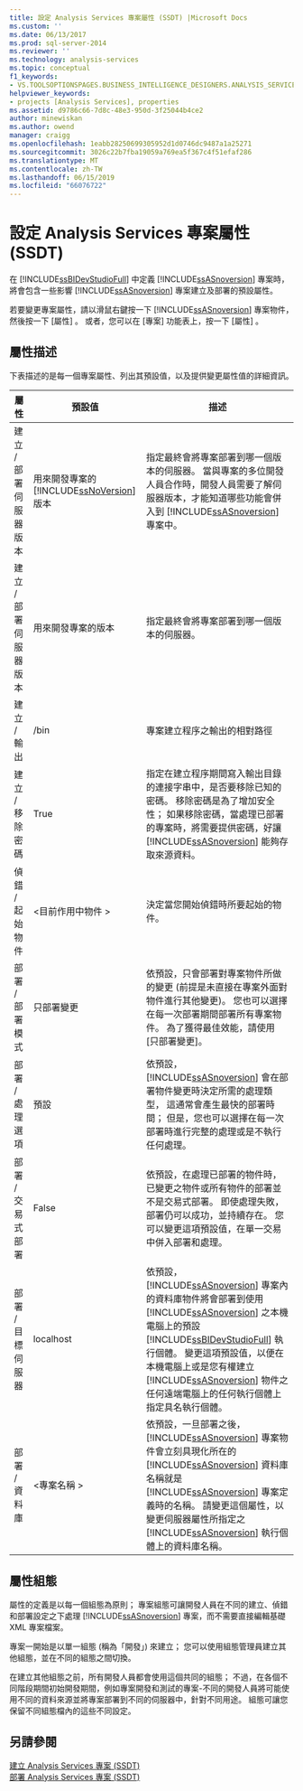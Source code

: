 ```yaml
---
title: 設定 Analysis Services 專案屬性 (SSDT) |Microsoft Docs
ms.custom: ''
ms.date: 06/13/2017
ms.prod: sql-server-2014
ms.reviewer: ''
ms.technology: analysis-services
ms.topic: conceptual
f1_keywords:
- VS.TOOLSOPTIONSPAGES.BUSINESS_INTELLIGENCE_DESIGNERS.ANALYSIS_SERVICES_DESIGNERS.GENERAL
helpviewer_keywords:
- projects [Analysis Services], properties
ms.assetid: d9786c66-7d8c-48e3-950d-3f25044b4ce2
author: minewiskan
ms.author: owend
manager: craigg
ms.openlocfilehash: 1eabb28250699305952d1d0746dc9487a1a25271
ms.sourcegitcommit: 3026c22b7fba19059a769ea5f367c4f51efaf286
ms.translationtype: MT
ms.contentlocale: zh-TW
ms.lasthandoff: 06/15/2019
ms.locfileid: "66076722"
---
```

# <a name="configure-analysis-services-project-properties-ssdt"></a>設定 Analysis Services 專案屬性 (SSDT)
  在 [!INCLUDE[ssBIDevStudioFull](../../includes/ssbidevstudiofull-md.md)] 中定義 [!INCLUDE[ssASnoversion](../../includes/ssasnoversion-md.md)] 專案時，將會包含一些影響 [!INCLUDE[ssASnoversion](../../includes/ssasnoversion-md.md)] 專案建立及部署的預設屬性。  
  
 若要變更專案屬性，請以滑鼠右鍵按一下 [!INCLUDE[ssASnoversion](../../includes/ssasnoversion-md.md)] 專案物件，然後按一下 [屬性]  。 或者，您可以在 [專案] 功能表上，按一下 [屬性]  。  
  
## <a name="property-description"></a>屬性描述  
 下表描述的是每一個專案屬性、列出其預設值，以及提供變更屬性值的詳細資訊。  
  
|屬性|預設值|描述|  
|--------------|---------------------|-----------------|  
|建立 / 部署伺服器版本|用來開發專案的 [!INCLUDE[ssNoVersion](../../includes/ssnoversion-md.md)] 版本|指定最終會將專案部署到哪一個版本的伺服器。 當與專案的多位開發人員合作時，開發人員需要了解伺服器版本，才能知道哪些功能會併入到 [!INCLUDE[ssASnoversion](../../includes/ssasnoversion-md.md)] 專案中。|  
|建立 / 部署伺服器版本|用來開發專案的版本|指定最終會將專案部署到哪一個版本的伺服器。|  
|建立 / 輸出|/bin|專案建立程序之輸出的相對路徑|  
|建立 / 移除密碼|True|指定在建立程序期間寫入輸出目錄的連接字串中，是否要移除已知的密碼。 移除密碼是為了增加安全性； 如果移除密碼，當處理已部署的專案時，將需要提供密碼，好讓 [!INCLUDE[ssASnoversion](../../includes/ssasnoversion-md.md)] 能夠存取來源資料。|  
|偵錯 / 起始物件|\<目前作用中物件 >|決定當您開始偵錯時所要起始的物件。|  
|部署 / 部署模式|只部署變更|依預設，只會部署對專案物件所做的變更 (前提是未直接在專案外面對物件進行其他變更)。 您也可以選擇在每一次部署期間部署所有專案物件。 為了獲得最佳效能，請使用 [只部署變更]。|  
|部署 / 處理選項|預設|依預設， [!INCLUDE[ssASnoversion](../../includes/ssasnoversion-md.md)] 會在部署物件變更時決定所需的處理類型， 這通常會產生最快的部署時間； 但是，您也可以選擇在每一次部署時進行完整的處理或是不執行任何處理。|  
|部署 / 交易式部署|False|依預設，在處理已部署的物件時，已變更之物件或所有物件的部署並不是交易式部署。 即使處理失敗，部署仍可以成功，並持續存在。 您可以變更這項預設值，在單一交易中併入部署和處理。|  
|部署 / 目標伺服器|localhost|依預設， [!INCLUDE[ssASnoversion](../../includes/ssasnoversion-md.md)] 專案內的資料庫物件將會部署到使用 [!INCLUDE[ssASnoversion](../../includes/ssasnoversion-md.md)] 之本機電腦上的預設 [!INCLUDE[ssBIDevStudioFull](../../includes/ssbidevstudiofull-md.md)] 執行個體。 變更這項預設值，以便在本機電腦上或是您有權建立 [!INCLUDE[ssASnoversion](../../includes/ssasnoversion-md.md)] 物件之任何遠端電腦上的任何執行個體上指定具名執行個體。|  
|部署 / 資料庫|\<專案名稱 >|依預設，一旦部署之後， [!INCLUDE[ssASnoversion](../../includes/ssasnoversion-md.md)] 專案物件會立刻具現化所在的 [!INCLUDE[ssASnoversion](../../includes/ssasnoversion-md.md)] 資料庫名稱就是 [!INCLUDE[ssASnoversion](../../includes/ssasnoversion-md.md)] 專案定義時的名稱。 請變更這個屬性，以變更伺服器屬性所指定之 [!INCLUDE[ssASnoversion](../../includes/ssasnoversion-md.md)] 執行個體上的資料庫名稱。|  
  
## <a name="property-configurations"></a>屬性組態  
 屬性的定義是以每一個組態為原則； 專案組態可讓開發人員在不同的建立、偵錯和部署設定之下處理 [!INCLUDE[ssASnoversion](../../includes/ssasnoversion-md.md)] 專案，而不需要直接編輯基礎 XML 專案檔案。  
  
 專案一開始是以單一組態 (稱為「開發」) 來建立； 您可以使用組態管理員建立其他組態，並在不同的組態之間切換。  
  
 在建立其他組態之前，所有開發人員都會使用這個共同的組態； 不過，在各個不同階段期間初始開發期間，例如專案開發和測試的專案-不同的開發人員將可能使用不同的資料來源並將專案部署到不同的伺服器中，針對不同用途。 組態可讓您保留不同組態檔內的這些不同設定。  
  
## <a name="see-also"></a>另請參閱  
 [建立 Analysis Services 專案 &#40;SSDT&#41;](build-analysis-services-projects-ssdt.md)   
 [部署 Analysis Services 專案 &#40;SSDT&#41;](deploy-analysis-services-projects-ssdt.md)  
  
  
